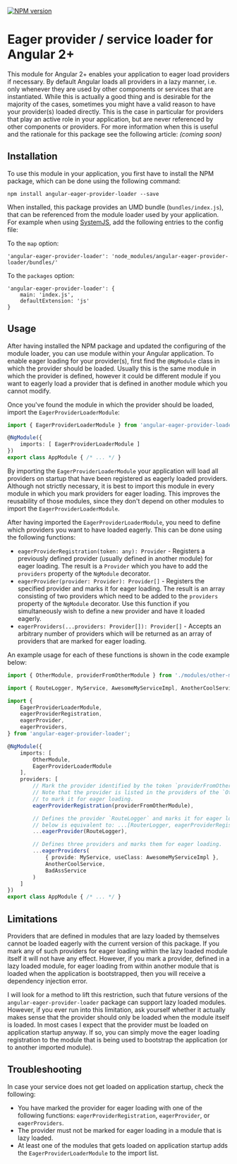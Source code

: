 [![NPM version](https://img.shields.io/npm/v/angular-eager-provider-loader.svg)](https://www.npmjs.com/package/angular-eager-provider-loader)

# Eager provider / service loader for Angular 2+

This module for Angular 2+ enables your application to eager load providers if necessary.
By default Angular loads all providers in a lazy manner, i.e. only whenever they are used by other components or
services that are instantiated.
While this is actually a good thing and is desirable for the majority of the cases, sometimes you might have a valid
reason to have your provider(s) loaded directly.
This is the case in particular for providers that play an active role in your application, but are never referenced by
other components or providers.
For more information when this is useful and the rationale for this package see the following article: _(coming soon)_

## Installation

To use this module in your application, you first have to install the NPM package, which can be done using the following
command:

```
npm install angular-eager-provider-loader --save
```

When installed, this package provides an UMD bundle (`bundles/index.js`), that can be referenced from the module loader
used by your application.
For example when using [SystemJS](https://github.com/systemjs/systemjs/), add the following entries to the config file:

To the `map` option:
```
'angular-eager-provider-loader': 'node_modules/angular-eager-provider-loader/bundles/'
```

To the `packages` option:
```
'angular-eager-provider-loader': {
    main: 'index.js',
    defaultExtension: 'js'
}
```

## Usage

After having installed the NPM package and updated the configuring of the module loader, you can use module within your
Angular application.
To enable eager loading for your provider(s), first find the `@NgModule` class in which the provider should be loaded.
Usually this is the same module in which the provider is defined, however it could be different module if you want to
eagerly load a provider that is defined in another module which you cannot modify.

Once you've found the module in which the provider should be loaded, import the `EagerProviderLoaderModule`:

```TypeScript
import { EagerProviderLoaderModule } from 'angular-eager-provider-loader';

@NgModule({
    imports: [ EagerProviderLoaderModule ]
})
export class AppModule { /* ... */ }
```

By importing the `EagerProviderLoaderModule` your application will load all providers on startup that have been
registered as eagerly loaded providers.
Although not strictly necessary, it is best to import this module in every module in which you mark providers for eager
loading.
This improves the reusability of those modules, since they don't depend on other modules to import the
`EagerProviderLoaderModule`.

After having imported the `EagerProviderLoaderModule`, you need to define which providers you want to have loaded
eagerly.
This can be done using the following functions:

* `eagerProviderRegistration(token: any): Provider` - Registers a previously defined provider (usually defined in
another module) for eager loading.
The result is a `Provider` which you have to add the `providers` property of the `NgModule` decorator.
* `eagerProvider(provider: Provider): Provider[]` - Registers the specified provider and marks it for eager loading. The
result is an array consisting of two providers which need to be added to the `providers` property of the `NgModule`
decorator. Use this function if you simultaneously wish to define a new provider and have it loaded eagerly.
* `eagerProviders(...providers: Provider[]): Provider[]` - Accepts an arbitrary number of providers which will be
returned as an array of providers that are marked for eager loading.

An example usage for each of these functions is shown in the code example below:

```TypeScript
import { OtherModule, providerFromOtherModule } from './modules/other-module/index';

import { RouteLogger, MyService, AwesomeMyServiceImpl, AnotherCoolService, BadAssService } from './index';

import {
    EagerProviderLoaderModule,
    eagerProviderRegistration,
    eagerProvider,
    eagerProviders,
} from 'angular-eager-provider-loader';

@NgModule({
    imports: [
        OtherModule,
        EagerProviderLoaderModule
    ],
    providers: [
        // Mark the provider identified by the token `providerFromOtherModule` for eager loading.
        // Note that the provider is listed in the providers of the `OtherModule`, so we only have
        // to mark it for eager loading.
        eagerProviderRegistration(providerFromOtherModule),

        // Defines the provider `RouteLogger` and marks it for eager loading. Note that the expression
        // below is equivalent to: ...[RouterLogger, eagerProviderRegistration(RouterLogger)]
        ...eagerProvider(RouteLogger),

        // Defines three providers and marks them for eager loading.
        ...eagerProviders(
            { provide: MyService, useClass: AwesomeMyServiceImpl },
            AnotherCoolService,
            BadAssService
        )
    ]
})
export class AppModule { /* ... */ }
```

## Limitations

Providers that are defined in modules that are lazy loaded by themselves cannot be loaded eagerly with the current
version of this package.
If you mark any of such providers for eager loading within the lazy loaded module itself it will not have any effect.
However, if you mark a provider, defined in a lazy loaded module, for eager loading from within another module that is
loaded when the application is bootstrapped, then you will receive a dependency injection error.

I will look for a method to lift this restriction, such that future versions of the `angular-eager-provider-loader`
package can support lazy loaded modules.
However, if you ever run into this limitation, ask yourself whether it actually makes sense that the provider should
only be loaded when the module itself is loaded.
In most cases I expect that the provider must be loaded on application startup anyway.
If so, you can simply move the eager loading registration to the module that is being used to bootstrap the application
(or to another imported module).

## Troubleshooting

In case your service does not get loaded on application startup, check the following:

* You have marked the provider for eager loading with one of the following functions: `eagerProviderRegistration`,
`eagerProvider`, or `eagerProviders`.
* The provider must not be marked for eager loading in a module that is lazy loaded.
* At least one of the modules that gets loaded on application startup adds the `EagerProviderLoaderModule` to the import
list.

